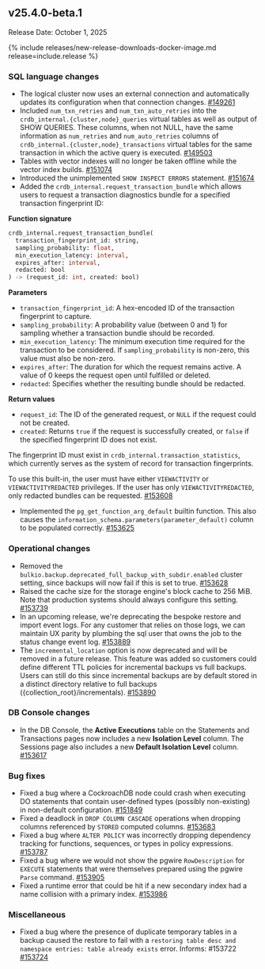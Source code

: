 ## v25.4.0-beta.1

Release Date: October 1, 2025

{% include releases/new-release-downloads-docker-image.md release=include.release %}

<h3 id="v25-4-0-beta-1-sql-language-changes">SQL language changes</h3>

- The logical cluster now uses an external connection and automatically updates its configuration when that connection changes. [#149261][#149261]
- Included `num_txn_retries` and `num_txn_auto_retries` into the `crdb_internal.{cluster,node}_queries` virtual tables as well as output of SHOW QUERIES. These columns, when not NULL, have the same information as `num_retries` and `num_auto_retries` columns of `crdb_internal.{cluster,node}_transactions` virtual tables for the same transaction in which the active query is executed. [#149503][#149503]
- Tables with vector indexes will no longer be taken offline while the vector index builds. [#151074][#151074]
- Introduced the unimplemented `SHOW INSPECT ERRORS` statement. [#151674][#151674]
- Added the `crdb_internal.request_transaction_bundle` which allows users to request a transaction diagnostics bundle for a specified transaction fingerprint ID:

**Function signature**

~~~sql
crdb_internal.request_transaction_bundle(
  transaction_fingerprint_id: string,
  sampling_probability: float,
  min_execution_latency: interval,
  expires_after: interval,
  redacted: bool
) -> (request_id: int, created: bool)
~~~

**Parameters**

- `transaction_fingerprint_id`: A hex-encoded ID of the transaction fingerprint to capture.
- `sampling_probability`: A probability value (between 0 and 1) for sampling whether a transaction bundle should be recorded.
- `min_execution_latency`: The minimum execution time required for the transaction to be considered. If `sampling_probability` is non-zero, this value must also be non-zero.
- `expires_after`: The duration for which the request remains active. A value of 0 keeps the request open until fulfilled or deleted.
- `redacted`: Specifies whether the resulting bundle should be redacted.

**Return values**

- `request_id`: The ID of the generated request, or `NULL` if the request could not be created.
- `created`: Returns `true` if the request is successfully created, or `false` if the specified fingerprint ID does not exist.

The fingerprint ID must exist in `crdb_internal.transaction_statistics`, which currently serves as the system of record for transaction fingerprints.

To use this built-in, the user must have either `VIEWACTIVITY` or `VIEWACTIVITYREDACTED` privileges. If the user has only `VIEWACTIVITYREDACTED`, only redacted bundles can be requested. [#153608][#153608]
- Implemented the `pg_get_function_arg_default` builtin function. This also causes the `information_schema.parameters(parameter_default)` column to be populated correctly. [#153625][#153625]

<h3 id="v25-4-0-beta-1-operational-changes">Operational changes</h3>

- Removed the `bulkio.backup.deprecated_full_backup_with_subdir.enabled` cluster setting, since backups will now fail if this is set to true. [#153628][#153628]
- Raised the cache size for the storage engine's block cache to 256 MiB. Note that production systems should always configure this setting. [#153739][#153739]
- In an upcoming release, we're deprecating the bespoke restore and import event logs. For any customer that relies on those logs, we can maintain UX parity by plumbing the sql user that owns the job to the status change event log. [#153889][#153889]
- The `incremental_location` option is now deprecated and will be removed in a future release. This feature was added so customers could define different TTL policies for incremental backups vs full backups. Users can still do this since incremental backups are by default stored in a distinct directory relative to full backups ({collection_root}/incrementals). [#153890][#153890]

<h3 id="v25-4-0-beta-1-db-console-changes">DB Console changes</h3>

- In the DB Console, the **Active Executions** table on the Statements and Transactions pages now includes a new **Isolation Level** column. The Sessions page also includes a new **Default Isolation Level** column. [#153617][#153617]

<h3 id="v25-4-0-beta-1-bug-fixes">Bug fixes</h3>

- Fixed a bug where a CockroachDB node could crash when executing DO statements that contain user-defined types (possibly non-existing) in non-default configuration. [#151849][#151849]
- Fixed a deadlock in `DROP COLUMN CASCADE` operations when dropping columns referenced by `STORED` computed columns. [#153683][#153683]
- Fixed a bug where `ALTER POLICY` was incorrectly dropping dependency tracking for functions, sequences, or types in policy expressions. [#153787][#153787]
- Fixed a bug where we would not show the pgwire `RowDescription` for `EXECUTE` statements that were themselves prepared using the pgwire `Parse` command. [#153905][#153905]
- Fixed a runtime error that could be hit if a new secondary index had a name collision with a primary index. [#153986][#153986]

<h3 id="v25-4-0-beta-1-miscellaneous">Miscellaneous</h3>

- Fixed a bug where the presence of duplicate temporary tables in a backup caused the restore to fail with a `restoring table desc and namespace entries: table already exists` error. Informs: #153722 [#153724][#153724]


[#153739]: https://github.com/cockroachdb/cockroach/pull/153739
[#153889]: https://github.com/cockroachdb/cockroach/pull/153889
[#151849]: https://github.com/cockroachdb/cockroach/pull/151849
[#153683]: https://github.com/cockroachdb/cockroach/pull/153683
[#151674]: https://github.com/cockroachdb/cockroach/pull/151674
[#149503]: https://github.com/cockroachdb/cockroach/pull/149503
[#151074]: https://github.com/cockroachdb/cockroach/pull/151074
[#153628]: https://github.com/cockroachdb/cockroach/pull/153628
[#149261]: https://github.com/cockroachdb/cockroach/pull/149261
[#153890]: https://github.com/cockroachdb/cockroach/pull/153890
[#153905]: https://github.com/cockroachdb/cockroach/pull/153905
[#153608]: https://github.com/cockroachdb/cockroach/pull/153608
[#153617]: https://github.com/cockroachdb/cockroach/pull/153617
[#153787]: https://github.com/cockroachdb/cockroach/pull/153787
[#153986]: https://github.com/cockroachdb/cockroach/pull/153986
[#153724]: https://github.com/cockroachdb/cockroach/pull/153724
[#153625]: https://github.com/cockroachdb/cockroach/pull/153625
